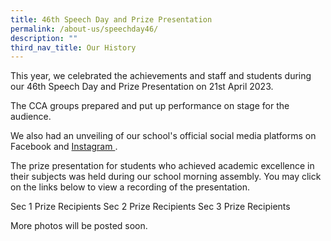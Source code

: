 ```yaml
---
title: 46th Speech Day and Prize Presentation
permalink: /about-us/speechday46/
description: ""
third_nav_title: Our History
---
```

This year, we celebrated the achievements and staff and students during our 46th Speech Day and Prize Presentation on 21st April 2023.

The CCA groups prepared and put up performance on stage for the audience.  

We also had an unveiling of our school's official social media platforms on Facebook and <a target="\_blank" href="https://instagram.com/bendemeer_secondary_official?igshid=YjNmNGQ3MDY=">Instagram </a>.
 


The prize presentation for students who achieved academic excellence in their subjects was held during our school morning assembly.  You may click on the links below to view a recording of the presentation.  

Sec 1 Prize Recipients
Sec 2 Prize Recipients
Sec 3 Prize Recipients


More photos will be posted soon.